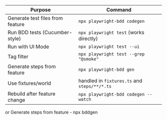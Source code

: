 | Purpose                          | Command                                      |
| -------------------------------- | -------------------------------------------- |
| Generate test files from feature | `npx playwright-bdd codegen`                 |
| Run BDD tests (Cucumber-style)   | `npx playwright test` (works directly)       |
| Run with UI Mode                 | `npx playwright test --ui`                   |
| Tag filter                       | `npx playwright test --grep "@smoke"`        |
| Generate steps from feature      | `npx playwright-bdd gen`                     |
| Use fixtures/world               | handled in `fixtures.ts` and `steps/**/*.ts` |
| Rebuild after feature change     | `npx playwright-bdd codegen --watch`         |

or  Generate steps from feature - npx bddgen
